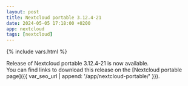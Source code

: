```yaml
---
layout: post
title: Nextcloud portable 3.12.4-21
date: 2024-05-05 17:18:00 +0200
app: nextcloud
tags: [nextcloud]
---
```

{% include vars.html %}

Release of Nextcloud portable 3.12.4-21 is now available.<br />
You can find links to download this release on the [Nextcloud portable page]({{ var_seo_url | append: '/app/nextcloud-portable/' }}).
